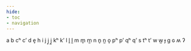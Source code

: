 ```yaml
---
hide:
- toc
- navigation
---
```

a
b
cʰ
cʼ
d
e̞
h
i
j
j̥
j̰
kʰ
kʼ
l
l̥
l̰
m
m̥
m̰
n
n̥
n̰
o̞
pʰ
pʼ
qʰ
qʼ
s
tʰ
tʼ
w
w̰
ɟ
ɡ
ɢ
ʍ
ʔ
